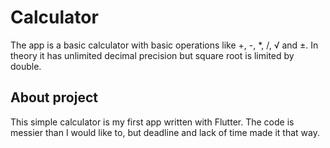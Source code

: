 # Calculator
The app is a basic calculator with basic operations like +, -, *, /, √ and ±. In theory it has unlimited decimal precision but square root is limited by double.


## About project

This simple calculator is my first app written with Flutter. The code is messier than I would like to, but deadline and lack of time made it that way.
